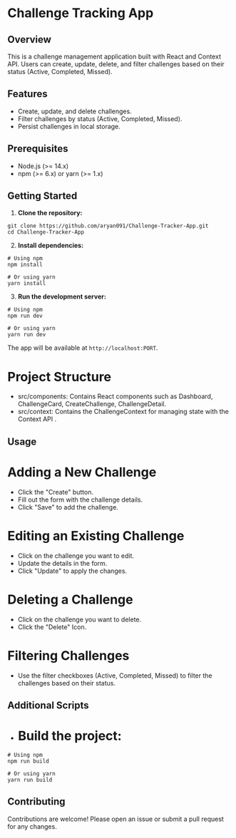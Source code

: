 # Challenge Tracking App

## Overview

This is a challenge management application built with React and Context API. Users can create, update, delete, and filter challenges based on their status (Active, Completed, Missed).

## Features

- Create, update, and delete challenges.
- Filter challenges by status (Active, Completed, Missed).
- Persist challenges in local storage.

## Prerequisites

- Node.js (>= 14.x)
- npm (>= 6.x) or yarn (>= 1.x)

## Getting Started

1. **Clone the repository:**

```
git clone https://github.com/aryan091/Challenge-Tracker-App.git
cd Challenge-Tracker-App
```

2. **Install dependencies:**

```
# Using npm
npm install

# Or using yarn
yarn install
```

3. **Run the development server:**

```
# Using npm
npm run dev

# Or using yarn
yarn run dev
```

The app will be available at `http://localhost:PORT`.

# Project Structure
- src/components: Contains React components such as Dashboard, ChallengeCard, CreateChallenge, ChallengeDetail.
- src/context: Contains the ChallengeContext for managing state with the Context API .

## Usage

# Adding a New Challenge
- Click the "Create" button.
- Fill out the form with the challenge details.
- Click "Save" to add the challenge.

# Editing an Existing Challenge
- Click on the challenge you want to edit.
- Update the details in the form.
- Click "Update" to apply the changes.

# Deleting a Challenge
- Click on the challenge you want to delete.
- Click the "Delete" Icon.

# Filtering Challenges
- Use the filter checkboxes (Active, Completed, Missed) to filter the challenges based on their status.

## Additional Scripts
- # Build the project:

```
# Using npm
npm run build

# Or using yarn
yarn run build
```
## Contributing
Contributions are welcome! Please open an issue or submit a pull request for any changes.






